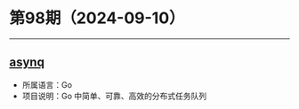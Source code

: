 # 第98期（2024-09-10）

---
## [asynq](https://github.com/hibiken/asynq)
- 所属语言：Go
- 项目说明：Go 中简单、可靠、高效的分布式任务队列
